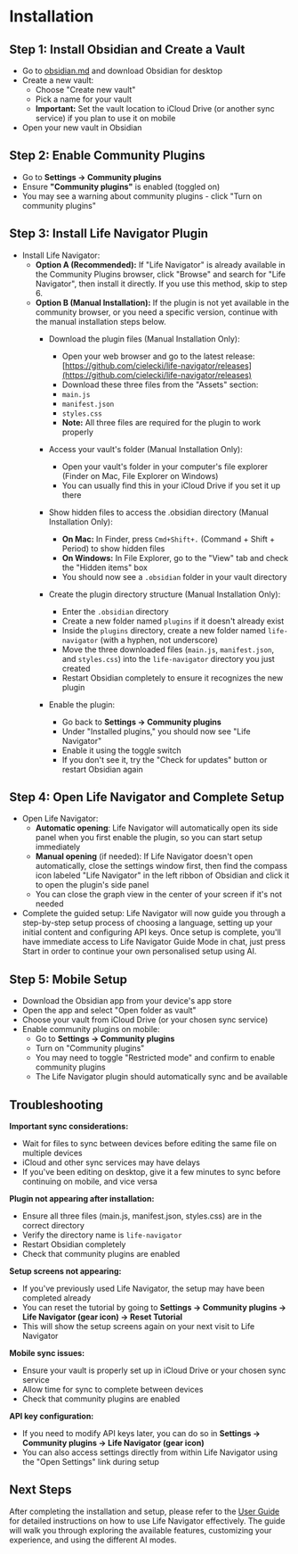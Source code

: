 # Installation

## Step 1: **Install Obsidian and Create a Vault**

- Go to [obsidian.md](https://obsidian.md/) and download Obsidian for desktop
- Create a new vault:
    - Choose "Create new vault"
    - Pick a name for your vault
    - **Important:** Set the vault location to iCloud Drive (or another sync service) if you plan to use it on mobile
- Open your new vault in Obsidian

## Step 2: **Enable Community Plugins**

- Go to **Settings → Community plugins** 
- Ensure **"Community plugins"** is enabled (toggled on)
- You may see a warning about community plugins - click "Turn on community plugins"

## Step 3: **Install Life Navigator Plugin**

- Install Life Navigator:
  - **Option A (Recommended):** If "Life Navigator" is already available in the Community Plugins browser, click "Browse" and search for "Life Navigator", then install it directly. If you use this method, skip to step 6.
  - **Option B (Manual Installation):** If the plugin is not yet available in the community browser, or you need a specific version, continue with the manual installation steps below.
    - Download the plugin files (Manual Installation Only):
        - Open your web browser and go to the latest release: [https://github.com/cielecki/life-navigator/releases](https://github.com/cielecki/life-navigator/releases)
        - Download these three files from the "Assets" section:
        - `main.js`
        - `manifest.json` 
        - `styles.css`
        - **Note:** All three files are required for the plugin to work properly

    - Access your vault's folder (Manual Installation Only):
        - Open your vault's folder in your computer's file explorer (Finder on Mac, File Explorer on Windows)
        - You can usually find this in your iCloud Drive if you set it up there

    - Show hidden files to access the .obsidian directory (Manual Installation Only):
        - **On Mac:** In Finder, press `Cmd+Shift+.` (Command + Shift + Period) to show hidden files
        - **On Windows:** In File Explorer, go to the "View" tab and check the "Hidden items" box
        - You should now see a `.obsidian` folder in your vault directory

    - Create the plugin directory structure (Manual Installation Only):
        - Enter the `.obsidian` directory
        - Create a new folder named `plugins` if it doesn't already exist
        - Inside the `plugins` directory, create a new folder named `life-navigator` (with a hyphen, not underscore)
        - Move the three downloaded files (`main.js`, `manifest.json`, and `styles.css`) into the `life-navigator` directory you just created
        - Restart Obsidian completely to ensure it recognizes the new plugin

    - Enable the plugin:
        - Go back to **Settings → Community plugins**
        - Under "Installed plugins," you should now see "Life Navigator"
        - Enable it using the toggle switch
        - If you don't see it, try the "Check for updates" button or restart Obsidian again

## Step 4: **Open Life Navigator and Complete Setup**

- Open Life Navigator:
    - **Automatic opening**: Life Navigator will automatically open its side panel when you first enable the plugin, so you can start setup immediately
    - **Manual opening** (if needed): If Life Navigator doesn't open automatically, close the settings window first, then find the compass icon labeled "Life Navigator" in the left ribbon of Obsidian and click it to open the plugin's side panel
    - You can close the graph view in the center of your screen if it's not needed
- Complete the guided setup:
    Life Navigator will now guide you through a step-by-step setup process of choosing a language, setting up your initial content and configuring API keys. Once setup is complete, you'll have immediate access to Life Navigator Guide Mode in chat, just press Start in order to continue your own personalised setup using AI.

## Step 5: **Mobile Setup**

- Download the Obsidian app from your device's app store
- Open the app and select "Open folder as vault"
- Choose your vault from iCloud Drive (or your chosen sync service)
- Enable community plugins on mobile:
    - Go to **Settings → Community plugins**
    - Turn on "Community plugins" 
    - You may need to toggle "Restricted mode" and confirm to enable community plugins
    - The Life Navigator plugin should automatically sync and be available

## Troubleshooting

**Important sync considerations:**
- Wait for files to sync between devices before editing the same file on multiple devices
- iCloud and other sync services may have delays
- If you've been editing on desktop, give it a few minutes to sync before continuing on mobile, and vice versa

**Plugin not appearing after installation:**
- Ensure all three files (main.js, manifest.json, styles.css) are in the correct directory
- Verify the directory name is `life-navigator`
- Restart Obsidian completely
- Check that community plugins are enabled

**Setup screens not appearing:**
- If you've previously used Life Navigator, the setup may have been completed already
- You can reset the tutorial by going to **Settings → Community plugins → Life Navigator (gear icon) → Reset Tutorial**
- This will show the setup screens again on your next visit to Life Navigator

**Mobile sync issues:**
- Ensure your vault is properly set up in iCloud Drive or your chosen sync service
- Allow time for sync to complete between devices
- Check that community plugins are enabled

**API key configuration:**
- If you need to modify API keys later, you can do so in **Settings → Community plugins → Life Navigator (gear icon)**
- You can also access settings directly from within Life Navigator using the "Open Settings" link during setup

## Next Steps

After completing the installation and setup, please refer to the [User Guide](User%20Guide.md) for detailed instructions on how to use Life Navigator effectively. The guide will walk you through exploring the available features, customizing your experience, and using the different AI modes.
